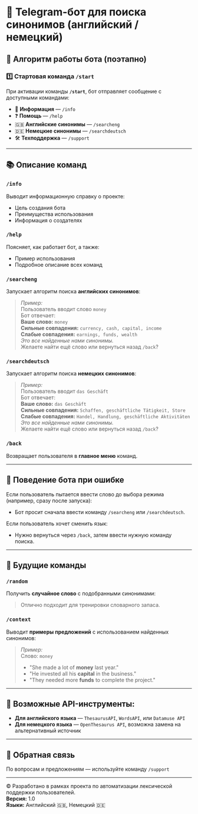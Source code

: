 # 📘 Telegram-бот для поиска синонимов (английский / немецкий)

## 🔧 Алгоритм работы бота (поэтапно)

### 1️⃣ Стартовая команда `/start`

При активации команды **`/start`**, бот отправляет сообщение с доступными командами:

- 📄 **Информация** — `/info`
- ❓ **Помощь** — `/help`
- 🇬🇧 **Английские синонимы** — `/searcheng`
- 🇩🇪 **Немецкие синонимы** — `/searchdeutsch`
- 🛠 **Техподдержка** — `/support`

---

## 📚 Описание команд

### `/info`
Выводит информационную справку о проекте:
- Цель создания бота
- Преимущества использования
- Информация о создателях

### `/help`
Поясняет, как работает бот, а также:
- Пример использования
- Подробное описание всех команд

### `/searcheng`
Запускает алгоритм поиска **английских синонимов**:
> _Пример:_  
> Пользователь вводит слово `money`  
> Бот отвечает:  
> **Ваше слово:** `money`  
> **Сильные совпадения:** `currency, cash, capital, income`  
> **Слабые совпадения:** `earnings, funds, wealth`  
> _Это все найденные нами синонимы._  
> Желаете найти ещё слово или вернуться назад `/back`?

### `/searchdeutsch`
Запускает алгоритм поиска **немецких синонимов**:
> _Пример:_  
> Пользователь вводит `das Geschäft`  
> Бот отвечает:  
> **Ваше слово:** `das Geschäft`  
> **Сильные совпадения:** `Schaffen, geschäftliche Tätigkeit, Store`  
> **Слабые совпадения:** `Handel, Handlung, geschäftliche Aktivitäten`  
> _Это все найденные нами синонимы._  
> Желаете найти ещё слово или вернуться назад `/back`?

### `/back`
Возвращает пользователя в **главное меню** команд.

---

## 🧠 Поведение бота при ошибке

Если пользователь пытается ввести слово до выбора режима (например, сразу после запуска):
- Бот просит сначала ввести команду `/searcheng` или `/searchdeutsch`.

Если пользователь хочет сменить язык:
- Нужно вернуться через `/back`, затем ввести нужную команду поиска.

---

## 🔮 Будущие команды

### `/random`
Получить **случайное слово** с подобранными синонимами:
> Отлично подходит для тренировки словарного запаса.

### `/context`
Выводит **примеры предложений** с использованием найденных синонимов:
> _Пример:_  
> Слово: `money`  
> - "She made a lot of **money** last year."  
> - "He invested all his **capital** in the business."  
> - "They needed more **funds** to complete the project."

---

## 📎 Возможные API-инструменты:

- **Для английского языка** — `ThesaurusAPI`, `WordsAPI`, или `Datamuse API`
- **Для немецкого языка** — `OpenThesaurus API`, возможна замена на альтернативный источник

---

## 💬 Обратная связь

По вопросам и предложениям — используйте команду `/support`

---

© Разработано в рамках проекта по автоматизации лексической поддержки пользователей.  
**Версия:** 1.0  
**Языки:** Английский 🇬🇧, Немецкий 🇩🇪  
